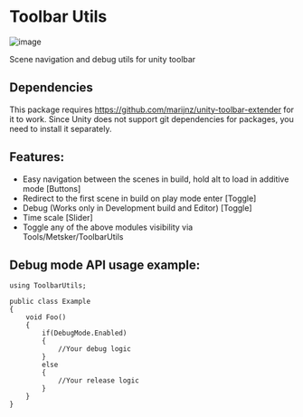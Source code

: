 # Toolbar Utils
![image](https://github.com/user-attachments/assets/a6abda06-3b52-4a53-a2f7-abb50f3f1ca3)

Scene navigation and debug utils for unity toolbar

## Dependencies
This package requires https://github.com/marijnz/unity-toolbar-extender for it to work. Since Unity does not support git dependencies for packages, you need to install it separately.

## Features:
- Easy navigation between the scenes in build, hold alt to load in additive mode [Buttons]
- Redirect to the first scene in build on play mode enter [Toggle]
- Debug (Works only in Development build and Editor) [Toggle]
- Time scale [Slider]
- Toggle any of the above modules visibility via Tools/Metsker/ToolbarUtils

## Debug mode API usage example:
```
using ToolbarUtils;

public class Example
{
    void Foo()
    {
        if(DebugMode.Enabled)
        {
            //Your debug logic
        }
        else
        {
            //Your release logic
        }
    }
}
```
